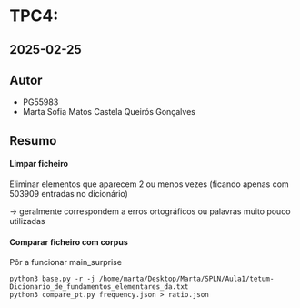 # TPC4: 

## 2025-02-25

## Autor

- PG55983
- Marta Sofia Matos Castela Queirós Gonçalves

## Resumo

#### Limpar ficheiro

Eliminar elementos que aparecem 2 ou menos vezes (ficando apenas com 503909 entradas no dicionário)

-> geralmente correspondem a erros ortográficos ou palavras muito pouco utilizadas

#### Comparar ficheiro com corpus

Pôr a funcionar main_surprise

```
python3 base.py -r -j /home/marta/Desktop/Marta/SPLN/Aula1/tetum-Dicionario_de_fundamentos_elementares_da.txt
python3 compare_pt.py frequency.json > ratio.json
```


